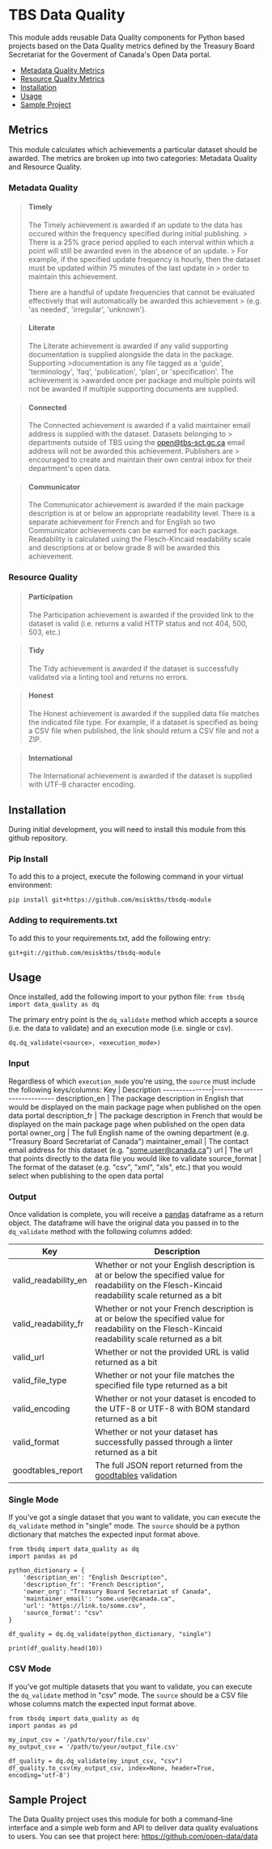 # TBS Data Quality
This module adds reusable Data Quality components for Python based projects based on the Data Quality metrics defined by the Treasury Board Secretariat for the Goverment of Canada's Open Data portal.

* [Metadata Quality Metrics](#metadata-quality)
* [Resource Quality Metrics](#resource-quality)
* [Installation](#installation)
* [Usage](#usage)
* [Sample Project](#sample-project)

## Metrics
This module calculates which achievements a particular dataset should be awarded.  The metrics are broken up into two categories: Metadata Quality and Resource Quality.

### Metadata Quality

> #### Timely
> The Timely achievement is awarded if an update to the data has occured within the frequency specified during initial publishing.  > There is a 25% grace period applied to each interval within which a point will still be awarded even in the absence of an update.  > For example, if the specified update frequency is hourly, then the dataset must be updated within 75 minutes of the last update in > order to maintain this achievement.
> 
> There are a handful of update frequencies that cannot be evaluated effectively that will automatically be awarded this achievement > (e.g. 'as needed', 'irregular', 'unknown').

> #### Literate
> The Literate achievement is awarded if any valid supporting documentation is supplied alongside the data in the package.  Supporting >documentation is any file tagged as a 'guide', 'terminology', 'faq', 'publication', 'plan', or 'specification'.  The achievement is >awarded once per package and multiple points will not be awarded if multiple supporting documents are supplied.

> #### Connected
> The Connected achievement is awarded if a valid maintainer email address is supplied with the dataset.  Datasets belonging to > departments outside of TBS using the open@tbs-sct.gc.ca email address will not be awarded this achievement.  Publishers are > encouraged to create and maintain their own central inbox for their department's open data.

> #### Communicator
> The Communicator achievement is awarded if the main package description is at or below an appropriate readability level.  There is a separate achievement for French and for English so two Communicator achievements can be earned for each package.  Readability is calculated using the Flesch-Kincaid readability scale and descriptions at or below grade 8 will be awarded this achievement.


### Resource Quality

> #### Participation
> The Participation achievement is awarded if the provided link to the dataset is valid (i.e. returns a valid HTTP status and not 404, 500, 503, etc.)

> #### Tidy
> The Tidy achievement is awarded if the dataset is successfully validated via a linting tool and returns no errors.

> #### Honest
> The Honest achievement is awarded if the supplied data file matches the indicated file type.  For example, if a dataset is specified as being a CSV file when published, the link should return a CSV file and not a ZIP.

> #### International
> The International achievement is awarded if the dataset is supplied with UTF-8 character encoding.

## Installation
During initial development, you will need to install this module from this github repository.

### Pip Install
To add this to a project, execute the following command in your virtual environment:
    
    pip install git+https://github.com/msisktbs/tbsdq-module

### Adding to requirements.txt
To add this to your requirements.txt, add the following entry:
    
    git+git://github.com/msisktbs/tbsdq-module

## Usage
Once installed, add the following import to your python file:
`from tbsdq import data_quality as dq`

The primary entry point is the `dq_validate` method which accepts a source (i.e. the data to validate) and an execution mode (i.e. single or csv).

    dq.dq_validate(<source>, <execution_mode>)

### Input
Regardless of which `execution_mode` you're using, the `source` must include the following keys/columns:
Key | Description
---------------|-----------------------------
description_en | The package description in English that would be displayed on the main package page when published on the open data portal
description_fr | The package description in French that would be displayed on the main package page when published on the open data portal
owner_org | The full English name of the owning department (e.g. "Treasury Board Secretariat of Canada")
maintainer_email | The contact email address for this dataset (e.g. "some.user@canada.ca")
url | The url that points directly to the data file you would like to validate
source_format | The format of the dataset (e.g. "csv", "xml", "xls", etc.) that you would select when publishing to the open data portal

### Output
Once validation is complete, you will receive a [pandas](https://pandas.pydata.org/) dataframe as a return object.  The dataframe will have the original data you passed in to the `dq_validate` method with the following columns added:

Key | Description
-------------------|-------------------
valid_readability_en | Whether or not your English description is at or below the specified value for readability on the Flesch-Kincaid readability scale returned as a bit
valid_readability_fr | Whether or not your French description is at or below the specified value for readability on the Flesch-Kincaid readability scale returned as a bit
valid_url | Whether or not the provided URL is valid returned as a bit
valid_file_type | Whether or not your file matches the specified file type returned as a bit
valid_encoding | Whether or not your dataset is encoded to the UTF-8 or UTF-8 with BOM standard returned as a bit
valid_format | Whether or not your dataset has successfully passed through a linter returned as a bit
goodtables_report | The full JSON report returned from the [goodtables](http://goodtables.io/) validation

### Single Mode
If you've got a single dataset that you want to validate, you can execute the `dq_validate` method in "single" mode.  The `source` should be a python dictionary that matches the expected input format above.

    from tbsdq import data_quality as dq
    import pandas as pd

    python_dictionary = {
        'description_en': "English Description",
        'description_fr': "French Description",
        'owner_org': "Treasury Board Secretariat of Canada",
        'maintainer_email': "some.user@canada.ca",
        'url': "https://link.to/some.csv",
        'source_format': "csv"
    }

    df_quality = dq.dq_validate(python_dictionary, "single")

    print(df_quality.head(10))


### CSV Mode
If you've got multiple datasets that you want to validate, you can execute the `dq_validate` method in "csv" mode.  The `source` should be a CSV file whose columns match the expected input format above.

    from tbsdq import data_quality as dq
    import pandas as pd

    my_input_csv = '/path/to/your/file.csv'
    my_output_csv = '/path/to/your/output_file.csv'

    df_quality = dq.dq_validate(my_input_csv, "csv")
    df_quality.to_csv(my_output_csv, index=None, header=True, encoding='utf-8')


## Sample Project
The Data Quality project uses this module for both a command-line interface and a simple web form and API to deliver data quality evaluations to users.  You can see that project here: https://github.com/open-data/data